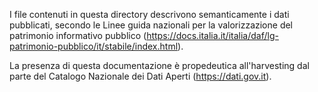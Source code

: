 I file contenuti in questa directory descrivono semanticamente i dati 
pubblicati,
secondo le Linee guida nazionali per la valorizzazione del patrimonio 
informativo pubblico
(https://docs.italia.it/italia/daf/lg-patrimonio-pubblico/it/stabile/index.html).

La presenza di questa documentazione è propedeutica all'harvesting dal 
parte del Catalogo Nazionale
dei Dati Aperti (https://dati.gov.it).
